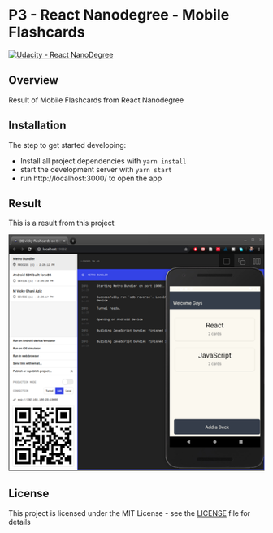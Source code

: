 # **P3 - React Nanodegree - Mobile Flashcards** 
[![Udacity - React NanoDegree](https://github.com/vickyaziz/sdc_p1_lanelines/blob/master/test_images/shield-udacity.png)](https://www.udacity.com/school-of-programming)


Overview
---
Result of Mobile Flashcards from React Nanodegree


Installation
---

The step to get started developing:
* Install all project dependencies with ```yarn install```
* start the development server with ```yarn start```
* run http://localhost:3000/ to open the app


Result
---

[//]: # (Image References)
[pipe0]: ./result/screenshot.png "Mobile Flashcards"

This is a result from this project 

![alt text][pipe0]


## License
This project is licensed under the MIT License - see the [LICENSE](LICENSE) file for details

